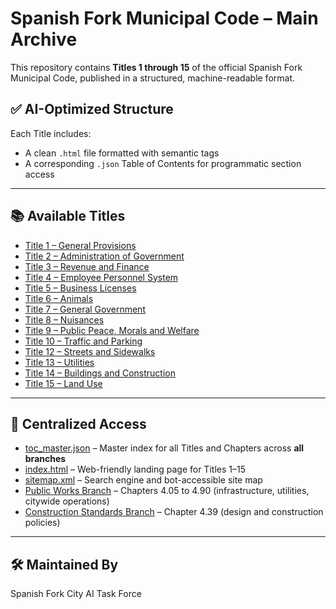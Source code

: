# Spanish Fork Municipal Code – Main Archive

This repository contains **Titles 1 through 15** of the official Spanish Fork Municipal Code, published in a structured, machine-readable format.

## ✅ AI-Optimized Structure

Each Title includes:

- A clean `.html` file formatted with semantic tags
- A corresponding `.json` Table of Contents for programmatic section access

---

## 📚 Available Titles

- [Title 1 – General Provisions](title_1_general_provisions.html)
- [Title 2 – Administration of Government](title_2_administration_of_government.html)
- [Title 3 – Revenue and Finance](title_3_revenue_and_finance.html)
- [Title 4 – Employee Personnel System](title_4_employee_personnel_system.html)
- [Title 5 – Business Licenses](title_5_business_licenses.html)
- [Title 6 – Animals](title_6_animals.html)
- [Title 7 – General Government](title_7_general_government.html)
- [Title 8 – Nuisances](title_8_nuisances.html)
- [Title 9 – Public Peace, Morals and Welfare](title_9_public_peace_morals_and_welfare.html)
- [Title 10 – Traffic and Parking](title_10_traffic_and_parking.html)
- [Title 12 – Streets and Sidewalks](title_12_streets_and_sidewalks.html)
- [Title 13 – Utilities](title_13_utilities.html)
- [Title 14 – Buildings and Construction](title_14_buildings_and_construction.html)
- [Title 15 – Land Use](title_15_land_use.html)

---

## 🧠 Centralized Access

- [toc_master.json](toc_master.json) – Master index for all Titles and Chapters across **all branches**
- [index.html](index.html) – Web-friendly landing page for Titles 1–15
- [sitemap.xml](sitemap.xml) – Search engine and bot-accessible site map
- [Public Works Branch](https://spanish-fork-city.github.io/public-works-code/) – Chapters 4.05 to 4.90 (infrastructure, utilities, citywide operations)
- [Construction Standards Branch](https://spanish-fork-city.github.io/construction-standards/) – Chapter 4.39 (design and construction policies)

---

## 🛠 Maintained By

Spanish Fork City AI Task Force
